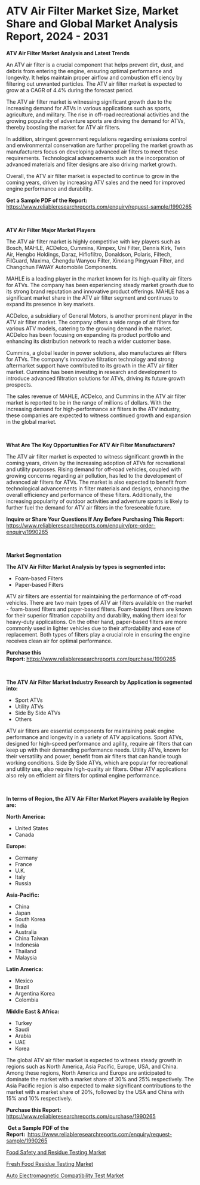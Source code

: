 <p><h1>ATV Air Filter Market Size, Market Share and Global Market Analysis Report, 2024 - 2031</h1></p><p><strong>ATV Air Filter Market Analysis and Latest Trends</strong></p>
<p><p>An ATV air filter is a crucial component that helps prevent dirt, dust, and debris from entering the engine, ensuring optimal performance and longevity. It helps maintain proper airflow and combustion efficiency by filtering out unwanted particles. The ATV air filter market is expected to grow at a CAGR of 4.4% during the forecast period.</p><p>The ATV air filter market is witnessing significant growth due to the increasing demand for ATVs in various applications such as sports, agriculture, and military. The rise in off-road recreational activities and the growing popularity of adventure sports are driving the demand for ATVs, thereby boosting the market for ATV air filters.</p><p>In addition, stringent government regulations regarding emissions control and environmental conservation are further propelling the market growth as manufacturers focus on developing advanced air filters to meet these requirements. Technological advancements such as the incorporation of advanced materials and filter designs are also driving market growth.</p><p>Overall, the ATV air filter market is expected to continue to grow in the coming years, driven by increasing ATV sales and the need for improved engine performance and durability.</p></p>
<p><strong>Get a Sample PDF of the Report:&nbsp;</strong> <a href="https://www.reliableresearchreports.com/enquiry/request-sample/1990265">https://www.reliableresearchreports.com/enquiry/request-sample/1990265</a></p>
<p>&nbsp;</p>
<p><strong>ATV Air Filter Major Market Players</strong></p>
<p><p>The ATV air filter market is highly competitive with key players such as Bosch, MAHLE, ACDelco, Cummins, Kimpex, Uni Filter, Dennis Kirk, Twin Air, Hengbo Holdings, Daraz, Hiflofiltro, Donaldson, Polaris, Filtech, FilGuard, Maxima, Chengdu Wanyou Filter, Xinxiang Pingyuan Filter, and Changchun FAWAY Automobile Components.</p><p>MAHLE is a leading player in the market known for its high-quality air filters for ATVs. The company has been experiencing steady market growth due to its strong brand reputation and innovative product offerings. MAHLE has a significant market share in the ATV air filter segment and continues to expand its presence in key markets.</p><p>ACDelco, a subsidiary of General Motors, is another prominent player in the ATV air filter market. The company offers a wide range of air filters for various ATV models, catering to the growing demand in the market. ACDelco has been focusing on expanding its product portfolio and enhancing its distribution network to reach a wider customer base.</p><p>Cummins, a global leader in power solutions, also manufactures air filters for ATVs. The company's innovative filtration technology and strong aftermarket support have contributed to its growth in the ATV air filter market. Cummins has been investing in research and development to introduce advanced filtration solutions for ATVs, driving its future growth prospects.</p><p>The sales revenue of MAHLE, ACDelco, and Cummins in the ATV air filter market is reported to be in the range of millions of dollars. With the increasing demand for high-performance air filters in the ATV industry, these companies are expected to witness continued growth and expansion in the global market.</p></p>
<p>&nbsp;</p>
<p><strong>What Are The Key Opportunities For ATV Air Filter Manufacturers?</strong></p>
<p><p>The ATV air filter market is expected to witness significant growth in the coming years, driven by the increasing adoption of ATVs for recreational and utility purposes. Rising demand for off-road vehicles, coupled with growing concerns regarding air pollution, has led to the development of advanced air filters for ATVs. The market is also expected to benefit from technological advancements in filter materials and designs, enhancing the overall efficiency and performance of these filters. Additionally, the increasing popularity of outdoor activities and adventure sports is likely to further fuel the demand for ATV air filters in the foreseeable future.</p></p>
<p><strong>Inquire or Share Your Questions If Any Before Purchasing This Report:</strong> <a href="https://www.reliableresearchreports.com/enquiry/pre-order-enquiry/1990265">https://www.reliableresearchreports.com/enquiry/pre-order-enquiry/1990265</a></p>
<p>&nbsp;</p>
<p><strong>Market Segmentation</strong></p>
<p><strong>The ATV Air Filter Market Analysis by types is segmented into:</strong></p>
<p><ul><li>Foam-based Filters</li><li>Paper-based Filters</li></ul></p>
<p><p>ATV air filters are essential for maintaining the performance of off-road vehicles. There are two main types of ATV air filters available on the market - foam-based filters and paper-based filters. Foam-based filters are known for their superior filtration capability and durability, making them ideal for heavy-duty applications. On the other hand, paper-based filters are more commonly used in lighter vehicles due to their affordability and ease of replacement. Both types of filters play a crucial role in ensuring the engine receives clean air for optimal performance.</p></p>
<p><strong>Purchase this Report:&nbsp;</strong><a href="https://www.reliableresearchreports.com/purchase/1990265">https://www.reliableresearchreports.com/purchase/1990265</a></p>
<p>&nbsp;</p>
<p><strong>The ATV Air Filter Market Industry Research by Application is segmented into:</strong></p>
<p><ul><li>Sport ATVs</li><li>Utility ATVs</li><li>Side By Side ATVs</li><li>Others</li></ul></p>
<p><p>ATV air filters are essential components for maintaining peak engine performance and longevity in a variety of ATV applications. Sport ATVs, designed for high-speed performance and agility, require air filters that can keep up with their demanding performance needs. Utility ATVs, known for their versatility and power, benefit from air filters that can handle tough working conditions. Side By Side ATVs, which are popular for recreational and utility use, also require high-quality air filters. Other ATV applications also rely on efficient air filters for optimal engine performance.</p></p>
<p>&nbsp;</p>
<p><strong>In terms of Region, the ATV Air Filter Market Players available by Region are:</strong></p>
<p>
    <p> <strong> North America: </strong>
        <ul>
            <li>United States</li>
            <li>Canada</li>
        </ul>
        </p> 
    <p> <strong> Europe: </strong>
        <ul>
            <li>Germany</li>
            <li>France</li>
            <li>U.K.</li>
            <li>Italy</li>
            <li>Russia</li>
        </ul>
        </p> 
    <p> <strong> Asia-Pacific: </strong>
        <ul>
            <li>China</li>
            <li>Japan</li>
            <li>South Korea</li>
            <li>India</li>
            <li>Australia</li>
            <li>China Taiwan</li>
            <li>Indonesia</li>
            <li>Thailand</li>
            <li>Malaysia</li>
        </ul>
        </p> 
    <p> <strong> Latin America: </strong>
        <ul>
            <li>Mexico</li>
            <li>Brazil</li>
            <li>Argentina Korea</li>
            <li>Colombia</li>
        </ul>
        </p> 
    <p> <strong> Middle East & Africa: </strong>
        <ul>
            <li>Turkey</li>
            <li>Saudi</li>
            <li>Arabia</li>
            <li>UAE</li>
            <li>Korea</li>
        </ul>
    </p>
    </p>
<p><p>The global ATV air filter market is expected to witness steady growth in regions such as North America, Asia Pacific, Europe, USA, and China. Among these regions, North America and Europe are anticipated to dominate the market with a market share of 30% and 25% respectively. The Asia Pacific region is also expected to make significant contributions to the market with a market share of 20%, followed by the USA and China with 15% and 10% respectively.</p></p>
<p><strong>Purchase this Report: </strong><a href="https://www.reliableresearchreports.com/purchase/1990265">https://www.reliableresearchreports.com/purchase/1990265</a></p>
<p>&nbsp;<strong>Get a Sample PDF of the Report:&nbsp;&nbsp;</strong><a href="https://www.reliableresearchreports.com/enquiry/request-sample/1990265">https://www.reliableresearchreports.com/enquiry/request-sample/1990265</a></p>
<p><strong></strong></p>
<p><p><a href="https://view.publitas.com/reportprime-1/food-safety-and-residue-testing-market-research-report-provides-critical-insights-that-can-help-shape-business-development-and-investment-strategies/">Food Safety and Residue Testing Market</a></p><p><a href="https://view.publitas.com/reportprime-1/fresh-food-residue-testing-market-offers-provide-insightful-data-for-the-time-period-from-2023-to-2030-and-also-provide-analysis-based-on-application-type-and-region/">Fresh Food Residue Testing Market</a></p><p><a href="https://view.publitas.com/reportprime-1/auto-electromagnetic-compatibility-test-market-challenges-opportunities-and-growth-drivers-and-major-market-players-forecasted-for-period-from-2023-2030/">Auto Electromagnetic Compatibility Test Market</a></p></p>